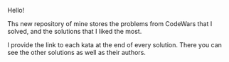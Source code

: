 Hello!

Ths new repository of mine stores the problems from CodeWars that I solved, and the solutions that I liked the most.

I provide the link to each kata at the end of every solution. There you can see the other solutions as well as their authors.